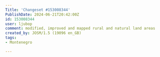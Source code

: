 ```yaml
---
Title: 'Changeset #153008344'
PublishDate: 2024-06-21T20:42:00Z
id: 153008344
user: ljubop
comment: modified, improved and mapped rural and natural land areas
created_by: JOSM/1.5 (19096 en_GB)
tags:
- Montenegro

---
```

